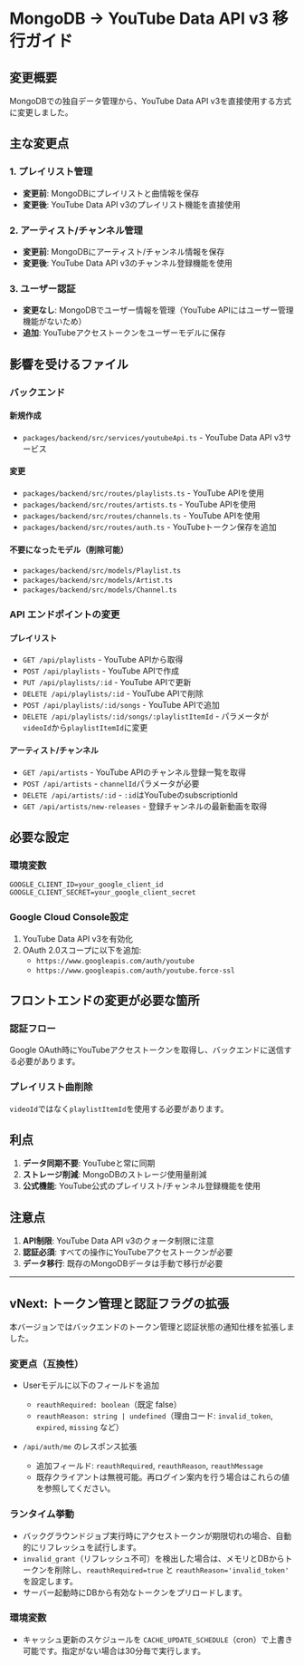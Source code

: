 # MongoDB → YouTube Data API v3 移行ガイド

## 変更概要

MongoDBでの独自データ管理から、YouTube Data API v3を直接使用する方式に変更しました。

## 主な変更点

### 1. プレイリスト管理
- **変更前**: MongoDBにプレイリストと曲情報を保存
- **変更後**: YouTube Data API v3のプレイリスト機能を直接使用

### 2. アーティスト/チャンネル管理
- **変更前**: MongoDBにアーティスト/チャンネル情報を保存
- **変更後**: YouTube Data API v3のチャンネル登録機能を使用

### 3. ユーザー認証
- **変更なし**: MongoDBでユーザー情報を管理（YouTube APIにはユーザー管理機能がないため）
- **追加**: YouTubeアクセストークンをユーザーモデルに保存

## 影響を受けるファイル

### バックエンド

#### 新規作成
- `packages/backend/src/services/youtubeApi.ts` - YouTube Data API v3サービス

#### 変更
- `packages/backend/src/routes/playlists.ts` - YouTube APIを使用
- `packages/backend/src/routes/artists.ts` - YouTube APIを使用
- `packages/backend/src/routes/channels.ts` - YouTube APIを使用
- `packages/backend/src/routes/auth.ts` - YouTubeトークン保存を追加

#### 不要になったモデル（削除可能）
- `packages/backend/src/models/Playlist.ts`
- `packages/backend/src/models/Artist.ts`
- `packages/backend/src/models/Channel.ts`

### API エンドポイントの変更

#### プレイリスト
- `GET /api/playlists` - YouTube APIから取得
- `POST /api/playlists` - YouTube APIで作成
- `PUT /api/playlists/:id` - YouTube APIで更新
- `DELETE /api/playlists/:id` - YouTube APIで削除
- `POST /api/playlists/:id/songs` - YouTube APIで追加
- `DELETE /api/playlists/:id/songs/:playlistItemId` - パラメータが`videoId`から`playlistItemId`に変更

#### アーティスト/チャンネル
- `GET /api/artists` - YouTube APIのチャンネル登録一覧を取得
- `POST /api/artists` - `channelId`パラメータが必要
- `DELETE /api/artists/:id` - `:id`はYouTubeのsubscriptionId
- `GET /api/artists/new-releases` - 登録チャンネルの最新動画を取得

## 必要な設定

### 環境変数
```env
GOOGLE_CLIENT_ID=your_google_client_id
GOOGLE_CLIENT_SECRET=your_google_client_secret
```

### Google Cloud Console設定
1. YouTube Data API v3を有効化
2. OAuth 2.0スコープに以下を追加:
   - `https://www.googleapis.com/auth/youtube`
   - `https://www.googleapis.com/auth/youtube.force-ssl`

## フロントエンドの変更が必要な箇所

### 認証フロー
Google OAuth時にYouTubeアクセストークンを取得し、バックエンドに送信する必要があります。

### プレイリスト曲削除
`videoId`ではなく`playlistItemId`を使用する必要があります。

## 利点

1. **データ同期不要**: YouTubeと常に同期
2. **ストレージ削減**: MongoDBのストレージ使用量削減
3. **公式機能**: YouTube公式のプレイリスト/チャンネル登録機能を使用

## 注意点

1. **API制限**: YouTube Data API v3のクォータ制限に注意
2. **認証必須**: すべての操作にYouTubeアクセストークンが必要
3. **データ移行**: 既存のMongoDBデータは手動で移行が必要

---

## vNext: トークン管理と認証フラグの拡張

本バージョンではバックエンドのトークン管理と認証状態の通知仕様を拡張しました。

### 変更点（互換性）

- Userモデルに以下のフィールドを追加
  - `reauthRequired: boolean`（既定 false）
  - `reauthReason: string | undefined`（理由コード: `invalid_token`, `expired`, `missing` など）

- `/api/auth/me` のレスポンス拡張
  - 追加フィールド: `reauthRequired`, `reauthReason`, `reauthMessage`
  - 既存クライアントは無視可能。再ログイン案内を行う場合はこれらの値を参照してください。

### ランタイム挙動

- バックグラウンドジョブ実行時にアクセストークンが期限切れの場合、自動的にリフレッシュを試行します。
- `invalid_grant`（リフレッシュ不可）を検出した場合は、メモリとDBからトークンを削除し、`reauthRequired=true` と `reauthReason='invalid_token'` を設定します。
- サーバー起動時にDBから有効なトークンをプリロードします。

### 環境変数

- キャッシュ更新のスケジュールを `CACHE_UPDATE_SCHEDULE`（cron）で上書き可能です。指定がない場合は30分毎で実行します。
